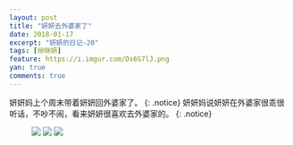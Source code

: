 ```yaml
---
layout: post
title: "妍妍去外婆家了"
date: 2018-01-17
excerpt: "妍妍的日记-20"
tags: [徐晓妍]
feature: https://i.imgur.com/Ds6S7lJ.png
yan: true
comments: true
---
```

妍妍妈上个周末带着妍妍回外婆家了。
{: .notice}
妍妍妈说妍妍在外婆家很乖很听话，不吵不闹，看来妍妍很喜欢去外婆家的。
{: .notice}
<figure>
    <a href="{{ site.staticUrl }}/waipojiawaipojia/image/waipojia1.jpg"><img src="{{ site.staticUrl }}/waipojiawaipojia/image/waipojia1.jpg" /></a>
    <a href="{{ site.staticUrl }}/waipojiawaipojia/image/waipojia2.jpg"><img src="{{ site.staticUrl }}/waipojiawaipojia/image/waipojia2.jpg" /></a>
    <a href="{{ site.staticUrl }}/waipojiawaipojia/image/waipojia3.jpg"><img src="{{ site.staticUrl }}/waipojiawaipojia/image/waipojia3.jpg" /></a>
</figure>

